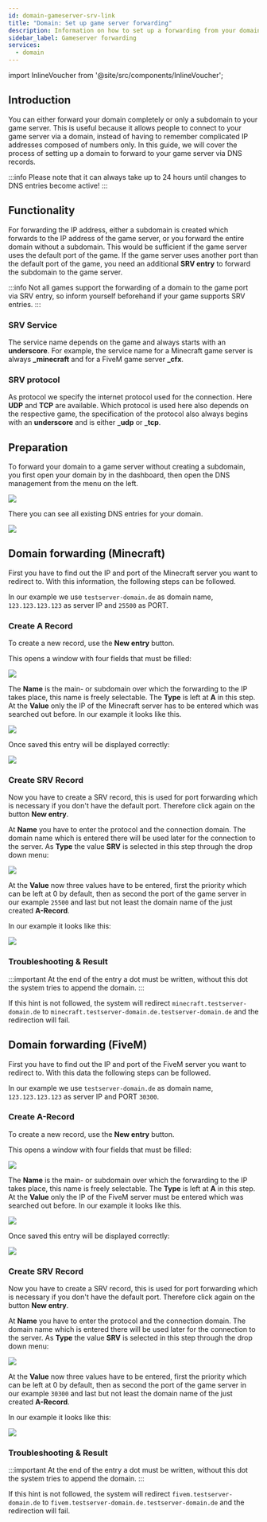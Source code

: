 ```yaml
---
id: domain-gameserver-srv-link
title: "Domain: Set up game server forwarding"
description: Information on how to set up a forwarding from your domain to a game server - ZAP-Hosting.com documentation
sidebar_label: Gameserver forwarding
services:
  - domain
---
```


import InlineVoucher from '@site/src/components/InlineVoucher';

## Introduction
You can either forward your domain completely or only a subdomain to your game server. This is useful because it allows people to connect to your game server via a domain, instead of having to remember complicated IP addresses composed of numbers only. In this guide, we will cover the process of setting up a domain to forward to your game server via DNS records.

:::info
Please note that it can always take up to 24 hours until changes to DNS entries become active!
:::

## Functionality

For forwarding the IP address, either a subdomain is created which forwards to the IP address of the game server, or you forward the entire domain without a subdomain. This would be sufficient if the game server uses the default port of the game. If the game server uses another port than the default port of the game, you need an additional **SRV entry** to forward the subdomain to the game server.

:::info
Not all games support the forwarding of a domain to the game port via SRV entry, so inform yourself beforehand if your game supports SRV entries. 
:::

### SRV Service

The service name depends on the game and always starts with an **underscore**. For example, the service name for a Minecraft game server is always **_minecraft** and for a FiveM game server **_cfx**.

### SRV protocol

As protocol we specify the internet protocol used for the connection. Here **UDP** and **TCP** are available. Which protocol is used here also depends on the respective game, the specification of the protocol also always begins
with an **underscore** and is either **_udp** or **_tcp**.

## Preparation

To forward your domain to a game server without creating a subdomain, you first open your domain by in the dashboard, then open the DNS management from the menu on the left.

![](https://screensaver01.zap-hosting.com/index.php/s/X8q3jdigEdZrRaB/preview)

There you can see all existing DNS entries for your domain.

![](https://screensaver01.zap-hosting.com/index.php/s/zRzCnwbqYxaeSiJ/preview)

## Domain forwarding (Minecraft)

First you have to find out the IP and port of the Minecraft server you want to redirect to. With this information, the following steps can be followed.

In our example we use `testserver-domain.de` as domain name, `123.123.123.123` as server IP and `25500` as PORT.

### Create A Record

To create a new record, use the **New entry** button.

This opens a window with four fields that must be filled:

![](https://screensaver01.zap-hosting.com/index.php/s/BYNiFMMwdwjEHwZ/preview)

The **Name** is the main- or subdomain over which the forwarding to the IP takes place, this name is freely selectable. The **Type** is left at **A** in this step. At the **Value** only the IP of the Minecraft server has to be entered which was searched out before. In our example it looks like this.

![](https://screensaver01.zap-hosting.com/index.php/s/aRYpxgrySQqzton/preview)

Once saved this entry will be displayed correctly:

![](https://screensaver01.zap-hosting.com/index.php/s/eFLm8oqbo4cLtn8/preview)

### Create SRV Record

Now you have to create a SRV record, this is used for port forwarding which is necessary if you don't have the default port.
Therefore click again on the button **New entry**. 

At **Name** you have to enter the protocol and the connection domain. The domain name which is entered there will be used later for the connection to the server. As **Type** the value **SRV** is selected in this step through the drop down menu:

![](https://screensaver01.zap-hosting.com/index.php/s/pH9F5kZins8wHn4/preview)


At the **Value** now three values have to be entered, first the priority which can be left at 0 by default, then as second the port of the game server in our example `25500` and last but not least the domain name of the just created **A-Record**.

In our example it looks like this:

![](https://screensaver01.zap-hosting.com/index.php/s/Gf8kkc5srHEbC2N/preview)


### Troubleshooting & Result

:::important
At the end of the entry a dot must be written, without this dot the system tries to append the domain. 
:::

If this hint is not followed, the system will redirect `minecraft.testserver-domain.de` to `minecraft.testserver-domain.de.testserver-domain.de` and the redirection will fail.

## Domain forwarding (FiveM)
First you have to find out the IP and port of the FiveM server you want to redirect to. With this data the following steps can be followed.

In our example we use `testserver-domain.de` as domain name, `123.123.123.123` as server IP and PORT `30300`.

### Create A-Record
To create a new record, use the **New entry** button.

This opens a window with four fields that must be filled:

![](https://screensaver01.zap-hosting.com/index.php/s/FigmCXEc3eJYz78/preview)


The **Name** is the main- or subdomain over which the forwarding to the IP takes place, this name is freely selectable. The **Type** is left at **A** in this step. At the **Value** only the IP of the FiveM server must be entered which was searched out before. In our example it looks like this.

![](https://screensaver01.zap-hosting.com/index.php/s/7dBKaJ4xomTiS9C/preview)

Once saved this entry will be displayed correctly:

![](https://screensaver01.zap-hosting.com/index.php/s/5DppfyXsADTT85t/preview)

### Create SRV Record
Now you have to create a SRV record, this is used for port forwarding which is necessary if you don't have the default port.
Therefore click again on the button **New entry**.

At **Name** you have to enter the protocol and the connection domain. The domain name which is entered there will be used later for the connection to the server. As **Type** the value **SRV** is selected in this step through the drop down menu:

![](https://screensaver01.zap-hosting.com/index.php/s/Yab6ksJNJFTLAeB/preview)


At the **Value** now three values have to be entered, first the priority which can be left at 0 by default, then as second the port of the game server in our example `30300` and last but not least the domain name of the just created **A-Record**.

In our example it looks like this:

![](https://screensaver01.zap-hosting.com/index.php/s/te4LJ3yKRpTSi5W/preview)


### Troubleshooting & Result

:::important
At the end of the entry a dot must be written, without this dot the system tries to append the domain. 
:::

If this hint is not followed, the system will redirect `fivem.testserver-domain.de` to `fivem.testserver-domain.de.testserver-domain.de` and the redirection will fail.